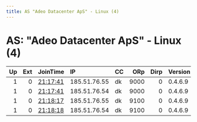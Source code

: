 ```yaml
---
title: AS "Adeo Datacenter ApS" - Linux (4)
---
```


# AS: "Adeo Datacenter ApS" - Linux (4)

|   Up |   Ext | JoinTime                                                                                              | IP           | CC   |   ORp |   Dirp | Version   | Contact              | Nickname   |   eFamMembers |
|-----:|------:|:------------------------------------------------------------------------------------------------------|:-------------|:-----|------:|-------:|:----------|:---------------------|:-----------|--------------:|
|    1 |     0 | [21:17:41](https://nusenu.github.io/OrNetStats/w/relay/256F72A1E1F09945FF4D8B9B2A702126420DA896.html) | 185.51.76.55 | dk   |  9000 |      0 | 0.4.6.9   | idi43@protonmail.com | borg02     |             8 |
|    1 |     0 | [21:17:41](https://nusenu.github.io/OrNetStats/w/relay/E6EBBE24D09FA015DBF285F6DFD219B49D382FCC.html) | 185.51.76.54 | dk   |  9000 |      0 | 0.4.6.9   | idi43@protonmail.com | borg01     |             8 |
|    1 |     0 | [21:18:17](https://nusenu.github.io/OrNetStats/w/relay/63656F1E33A47499BE2AD6DE1679143EA56E91CF.html) | 185.51.76.55 | dk   |  9100 |      0 | 0.4.6.9   | idi43@protonmail.com | borg02     |             8 |
|    1 |     0 | [21:18:18](https://nusenu.github.io/OrNetStats/w/relay/FFF2ACFD78CA4E640A11C6765334CAE66CC14865.html) | 185.51.76.54 | dk   |  9100 |      0 | 0.4.6.9   | idi43@protonmail.com | borg01     |             8 |
